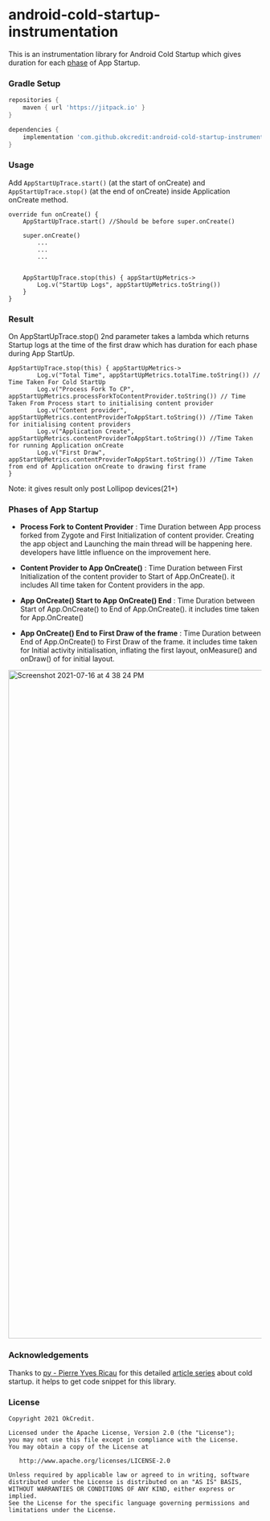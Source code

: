 # android-cold-startup-instrumentation
This is an instrumentation library for Android Cold Startup which gives duration for each [phase](#phases-of-app-startup) of App Startup.


### Gradle Setup

```gradle
repositories {
    maven { url 'https://jitpack.io' }
}

dependencies {
    implementation 'com.github.okcredit:android-cold-startup-instrumentation:1.0-beta'
}
```

### Usage
Add `AppStartUpTrace.start()` (at the start of onCreate) and `AppStartUpTrace.stop()` (at the end of onCreate) inside Application onCreate method.

```
override fun onCreate() {
    AppStartUpTrace.start() //Should be before super.onCreate()
    
    super.onCreate()
        ...
        ...
        ...
        

    AppStartUpTrace.stop(this) { appStartUpMetrics->
        Log.v("StartUp Logs", appStartUpMetrics.toString())
    }
}
```

### Result

On AppStartUpTrace.stop() 2nd parameter takes a lambda which returns Startup logs at the time of the first draw which has duration for each phase during App StartUp.

```
AppStartUpTrace.stop(this) { appStartUpMetrics->
        Log.v("Total Time", appStartUpMetrics.totalTime.toString()) // Time Taken For Cold StartUp
        Log.v("Process Fork To CP", appStartUpMetrics.processForkToContentProvider.toString()) // Time Taken From Process start to initialising content provider
        Log.v("Content provider", appStartUpMetrics.contentProviderToAppStart.toString()) //Time Taken for initialising content providers
        Log.v("Application Create", appStartUpMetrics.contentProviderToAppStart.toString()) //Time Taken for running Application onCreate
        Log.v("First Draw", appStartUpMetrics.contentProviderToAppStart.toString()) //Time Taken from end of Application onCreate to drawing first frame
}
```

Note: it gives result only post Lollipop devices(21+)

### Phases of App Startup

- **Process Fork to Content Provider** : Time Duration between App process forked from Zygote and First Initialization of content provider. Creating the app object and Launching the main thread will be happening here. developers have little influence on the improvement here.

- **Content Provider to App OnCreate()** : Time Duration between First Initialization of the content provider to Start of App.OnCreate(). it includes All time taken for Content providers in the app.

- **App OnCreate() Start to App OnCreate() End** : Time Duration between Start of App.OnCreate() to End of App.OnCreate(). it includes time taken for App.OnCreate()

- **App OnCreate() End to First Draw of the frame** : Time Duration between End of App.OnCreate() to First Draw of the frame. it includes time taken for Initial activity initialisation, inflating the first layout, onMeasure() and onDraw() of for initial layout.


<img width="1331" alt="Screenshot 2021-07-16 at 4 38 24 PM" src="https://user-images.githubusercontent.com/43947967/125938714-483d0f14-96be-4c3d-944f-941130912626.png">


### Acknowledgements

Thanks to [py - Pierre Yves Ricau](https://github.com/pyricau) for this detailed [article series](https://dev.to/pyricau/android-vitals-what-time-is-it-2oih) about cold startup. it helps to get code snippet for this library.

### License

    Copyright 2021 OkCredit.

    Licensed under the Apache License, Version 2.0 (the "License");
    you may not use this file except in compliance with the License.
    You may obtain a copy of the License at

       http://www.apache.org/licenses/LICENSE-2.0

    Unless required by applicable law or agreed to in writing, software
    distributed under the License is distributed on an "AS IS" BASIS,
    WITHOUT WARRANTIES OR CONDITIONS OF ANY KIND, either express or implied.
    See the License for the specific language governing permissions and
    limitations under the License.
